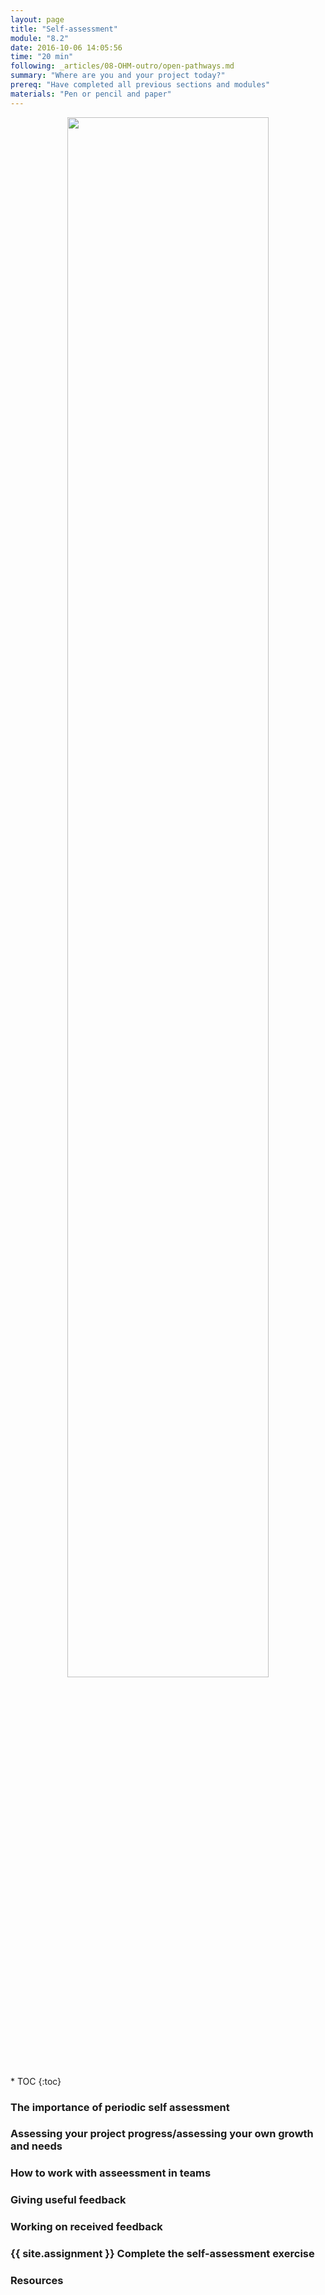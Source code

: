 ```yaml
---
layout: page
title: "Self-assessment"
module: "8.2"
date: 2016-10-06 14:05:56
time: "20 min"
following: _articles/08-OHM-outro/open-pathways.md
summary: "Where are you and your project today?"
prereq: "Have completed all previous sections and modules"
materials: "Pen or pencil and paper"
---
```

<p align="center">
<img src="https://raw.githubusercontent.com/ohwmakers/OHM-curriculum/gh-pages/img/work_in_progress_banner.svg" width="80%"/>
</p>
* TOC
{:toc}

### The importance of periodic self assessment
### Assessing your project progress/assessing your own growth and needs
### How to work with asseessment in teams
### Giving useful feedback
### Working on received feedback 

### {{ site.assignment }} Complete the self-assessment exercise

### Resources
